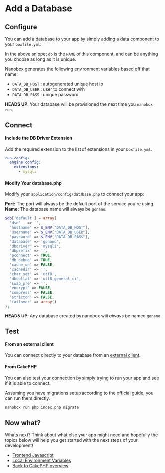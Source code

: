 # Add a Database

## Configure
You can add a database to your app by simply adding a data component to your `boxfile.yml`:

<div class="meta" data-class="snippet" data-optional-components="mysql,postgres" ></div>

In the above snippet `db` is the `NAME` of this component, and can be anything you choose as long as it is unique.

Nanobox generates the following environment variables based off that name:

* `DATA_DB_HOST` : autogenerated unique host ip
* `DATA_DB_USER` : user to connect with
* `DATA_DB_PASS` : unique password

**HEADS UP**: Your database will be provisioned the next time you `nanobox run`.

## Connect

#### Include the DB Driver Extension
Add the required extension to the list of extensions in your `boxfile.yml`.

```yaml
run.config:
  engine.config:
    extensions:
      - mysqli
```

#### Modify Your database.php
Modify your `application/config/database.php` to connect your app:

**Port:** The port will always be the default port of the service you're using.  
**Name:** The database name will always be `gonano`.

```php
$db['default'] = array(
  'dsn'   => '',
  'hostname' => $_ENV["DATA_DB_HOST"],
  'username' => $_ENV["DATA_DB_USER"],
  'password' => $_ENV["DATA_DB_PASS"],
  'database' => 'gonano',
  'dbdriver' => 'mysqli',
  'dbprefix' => '',
  'pconnect' => TRUE,
  'db_debug' => TRUE,
  'cache_on' => FALSE,
  'cachedir' => '',
  'char_set' => 'utf8',
  'dbcollat' => 'utf8_general_ci',
  'swap_pre' => '',
  'encrypt' => FALSE,
  'compress' => FALSE,
  'stricton' => FALSE,
  'failover' => array()
);
```
**HEADS UP**: Any database created by nanobox will *always* be named `gonano`

## Test

#### From an external client
You can connect directly to your database from an <a href="https://docs.nanobox.io/local-dev/managing-local-data/" target="\_blank">external client</a>.

#### From CakePHP
You can also test your connection by simply trying to run your app and see if it is able to connect.

Assuming you have migrations setup according to the [official guide](https://cakephp.com/user_guide/libraries/migration.html), you can run them directly.

```bash
nanobox run php index.php migrate
```

## Now what?
Whats next? Think about what else your app might need and hopefully the topics below will help you get started with the next steps of your development!

* [Frontend Javascript](/php/cakephp/frontend-javascript)
* [Local Environment Variables](/php/cakephp/local-evars)
* [Back to CakePHP overview](/php/cakephp)
